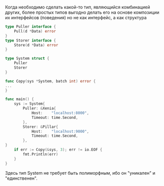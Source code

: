Когда необходимо сделать какой-то тип, являющийся комбинацией других, более простых типов выгодно делать его на основе композиции их интерфейсов (поведения) но не как интерфейс, а как структура

```go
type Puller interface {
    Pull(d *Data) error
}
type Storer interface {
    Store(d *Data) error
}
```

```go
type System struct {
    Puller
    Storer 
}

func Copy(sys *System, batch int) error {
...
}

```

```go
func main() {
    sys := System{
        Puller: &Xenia{
            Host:    "localhost:8000",
            Timeout: time.Second,
        },
        Storer: &Pillar{
            Host:    "localhost:9000",
            Timeout: time.Second,
        },
}
    if err := Copy(&sys, 3); err != io.EOF {
        fmt.Println(err)
    } 
}
```

Здесь тип System не требует быть полиморфным, ибо он "уникален" и "единственен".